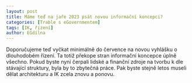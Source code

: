 ```yaml
---
layout: post
title: Máme teď na jaře 2023 psát novou informační koncepci?
categories: [Trable s eGovernmentem]
tags: [IK, řízení]
author: EGdílna
---
```


Doporučujeme teď vyčkat minimálně do července na novou vyhlášku o dlouhodobém řízení. Ta totiž překope stran informační koncepce úplně všechno. Pokud byste nyní čerpali lidské a finanční zdroje na tvorbu k dle stávající struktury, byla by to zbytečná práce. Pak byste stejně letos museli dělat architekturu a IK zcela znovu a ponovu.

